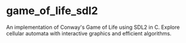 # game_of_life_sdl2
An implementation of Conway's Game of Life using SDL2 in C. Explore cellular automata with interactive graphics and efficient algorithms.

